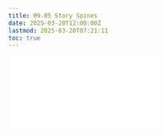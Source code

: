 ```yaml
---
title: 09.05 Story Spines
date: 2025-03-20T12:00:00Z
lastmod: 2025-03-20T07:21:11
toc: true
---
```


![Link to included file content](../../../../video/story-spine.md)

